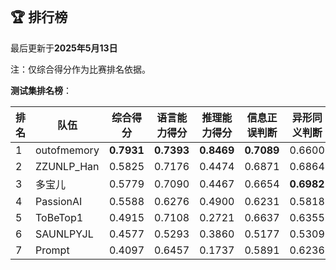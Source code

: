 
<br/>

## 🏆 排行榜

<p class="text-center">最后更新于<strong>2025年5月13日</strong></p>

<p>注：仅综合得分作为比赛排名依据。</p>

**测试集排名榜**：

| 排名 | 队伍     | 综合得分  | 语言能力得分  | 推理能力得分  | 信息正误判断 | 异形同义判断 | 参照实体判断 | 中文方位推理 | 英文方位推理 |
| ---- | -------- | ------ | ------ | ------ | ------- | ------- | ------- | ------- | ------- |
| 1    | outofmemory | **0.7931** | **0.7393** | **0.8469** | **0.7089** | 0.6600 | **0.8491** | **0.8686** | **0.8251** |
| 2    | ZZUNLP_Han | 0.5825 | 0.7176 | 0.4474 | 0.6871 | 0.6864 | 0.7794 | 0.4446 | 0.4503 |
| 3    | 多宝儿 | 0.5779 | 0.7090 | 0.4467 | 0.6654 | **0.6982** | 0.7635 | 0.4474 | 0.4460 |
| 4    | PassionAI | 0.5588 | 0.6276 | 0.4900 | 0.6231 | 0.5818 | 0.6778 | 0.4820 | 0.4980 |
| 5    | ToBeTop1 | 0.4915 | 0.7108 | 0.2721 | 0.6637 | 0.6355 | 0.8332 | 0.2957 | 0.2486 |
| 6    | SAUNLPYJL | 0.4577 | 0.5293 | 0.3860 | 0.5177 | 0.5309 | 0.5394 | 0.3734 | 0.3986 |
| 7    | Prompt | 0.4097 | 0.6457 | 0.1737 | 0.5891 | 0.6236 | 0.7243 | 0.2243 | 0.1231 |

<br/>
